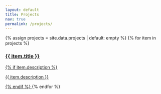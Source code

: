 ```yaml
---
layout: default
title: Projects
nav: true
permalink: /projects/
---
```

<section>
  <div class="projects-grid">
    {% assign projects = site.data.projects | default: empty %}
    {% for item in projects %}
      <a class="project-tile" href="{{ item.url | relative_url }}" aria-label="{{ item.title }}">
        <span class="cover" style="{% if item.image %}background-image:url('{{ item.image | relative_url }}'){% endif %}"></span>
        <span class="overlay"></span>
        <span class="label">
          <h3>{{ item.title }}</h3>
          {% if item.description %}<p>{{ item.description }}</p>{% endif %}
        </span>
      </a>
    {% endfor %}
  </div>
</section>
